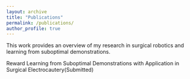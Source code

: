```yaml
---
layout: archive
title: "Publications"
permalink: /publications/
author_profile: true
---
```


This work provides an overview of my research in surgical robotics and learning from suboptimal demonstrations. 

Reward Learning from Suboptimal Demonstrations with Application in Surgical Electrocautery(Submitted)

